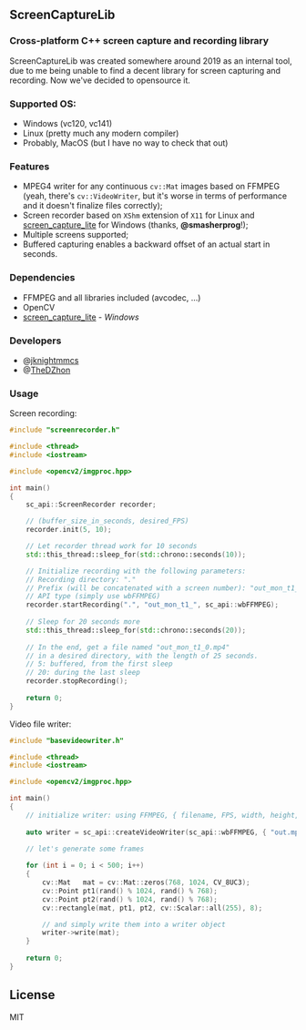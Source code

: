 ## ScreenCaptureLib
### Cross-platform C++ screen capture and recording library

ScreenCaptureLib was created somewhere around 2019 as an internal tool, due to me being unable to find a decent library for screen capturing and recording. Now we've decided to opensource it.

### Supported OS: 
- Windows (vc120, vc141)
- Linux (pretty much any modern compiler)
- Probably, MacOS (but I have no way to check that out)

### Features

- MPEG4 writer for any continuous `cv::Mat` images based on FFMPEG (yeah, there's `cv::VideoWriter`, but it's worse in terms of performance and it doesn't finalize files correctly);
- Screen recorder based on `XShm` extension of `X11` for Linux and [screen_capture_lite] for Windows (thanks, **@smasherprog**!);
- Multiple screens supported;
- Buffered capturing enables a backward offset of an actual start in seconds.

### Dependencies

- FFMPEG and all libraries included (avcodec, ...)
- OpenCV
- [screen_capture_lite] - *Windows*

### Developers

- @[jknightmmcs]
- @[TheDZhon]

### Usage

Screen recording:
```cpp
#include "screenrecorder.h"

#include <thread>
#include <iostream>

#include <opencv2/imgproc.hpp>

int main()
{
    sc_api::ScreenRecorder recorder;

    // (buffer_size_in_seconds, desired_FPS)
    recorder.init(5, 10);

    // Let recorder thread work for 10 seconds
    std::this_thread::sleep_for(std::chrono::seconds(10));

    // Initialize recording with the following parameters:
    // Recording directory: "."
    // Prefix (will be concatenated with a screen number): "out_mon_t1_"
    // API type (simply use wbFFMPEG)
    recorder.startRecording(".", "out_mon_t1_", sc_api::wbFFMPEG);
	
    // Sleep for 20 seconds more
    std::this_thread::sleep_for(std::chrono::seconds(20));
    
    // In the end, get a file named "out_mon_t1_0.mp4" 
    // in a desired directory, with the length of 25 seconds.
    // 5: buffered, from the first sleep 
    // 20: during the last sleep
    recorder.stopRecording();
	
    return 0;
}
```

Video file writer:

```cpp
#include "basevideowriter.h"

#include <thread>
#include <iostream>

#include <opencv2/imgproc.hpp>

int main()
{
    // initialize writer: using FFMPEG, { filename, FPS, width, height, bitrate }
	
    auto writer = sc_api::createVideoWriter(sc_api::wbFFMPEG, { "out.mp4", 25, 1024, 768, 800000 });

    // let's generate some frames
	
    for (int i = 0; i < 500; i++)
    {
        cv::Mat   mat = cv::Mat::zeros(768, 1024, CV_8UC3);
        cv::Point pt1(rand() % 1024, rand() % 768);
        cv::Point pt2(rand() % 1024, rand() % 768);
        cv::rectangle(mat, pt1, pt2, cv::Scalar::all(255), 8);

        // and simply write them into a writer object
        writer->write(mat);
    }
	
    return 0;
}

```


## License

MIT

[screen_capture_lite]: <https://github.com/smasherprog/screen_capture_lite>
[jknightmmcs]: <https://github.com/jknightmmcs>
[TheDZhon]: <https://github.com/thedzhon>
